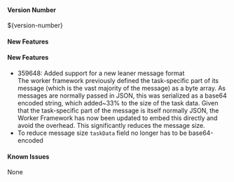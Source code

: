 #### Version Number
${version-number}

#### New Features
#### New Features
- 359648: Added support for a new leaner message format  
  The worker framework previously defined the task-specific part of its message (which is the vast majority of the message) as a byte array. As messages are normally passed in JSON, this was serialized as a base64 encoded string, which added~33% to the size of the task data. Given that the task-specific part of the message is itself normally JSON, the Worker Framework has now been updated to embed this directly and avoid the overhead. This significantly reduces the message size.
- To reduce message size `taskData` field no longer has to be base64-encoded

#### Known Issues
None
